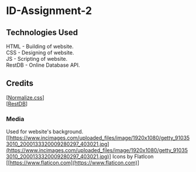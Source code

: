 # ID-Assignment-2


## Technologies Used
HTML   - Building of website.  
CSS    - Designing of website.  
JS     - Scripting of website.  
RestDB - Online Database API.
## Credits
[[Normalize.css](https://necolas.github.io/normalize.css/)]  
[[RestDB](https://restdb.io/)]
### Media
Used for website's background.
[[https://www.incimages.com/uploaded_files/image/1920x1080/getty_910353010_2000133320009280297_403021.jpg](https://www.incimages.com/uploaded_files/image/1920x1080/getty_910353010_2000133320009280297_403021.jpg)]
Icons by FlatIcon
[[https://www.flaticon.com](https://www.flaticon.com)]